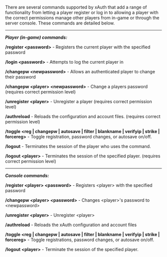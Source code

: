 There are several commands supported by xAuth that add a range of functionality from letting a player register or log in to allowing a player with the correct permissions manage other players from in-game or through the server console.  These commands are detailed below.

***
_**Player (in-game) commands:**_

**/register \<password\>** - Registers the current player with the specified password  

**/login \<password\>** - Attempts to log the current player in  

**/changepw \<newpassword\>** - Allows an authenticated player to change their password  

**/changepw \<player\> \<newpassword\>** - Change a players password (requires correct permission level)  

**/unregister \<player\>** - Unregister a player (requires correct permission level)

**/authreload** - Reloads the configuration and account files. (requires correct permission level)  

**/toggle \<reg | changepw | autosave | filter | blankname | verifyip | strike | forcereg\>** - Toggle registration, password changes, or autosave on/off.  

**/logout** - Terminates the session of the player who uses the command.  

**/logout \<player\>** - Terminates the session of the specified player. (requires correct permission level)

***

_**Console commands:**_

**/register \<player\> \<password\>** - Registers \<player\> with the specified password  

**/changepw \<player\> \<password\>** - Changes \<player\>'s password to \<newpassword\>  

**/unregister \<player\>** - Unregister \<player\>  

**/authreload** - Reloads the xAuth configuration and account files  

**/toggle \<reg | changepw | autosave | filter | blankname | verifyip | strike | forcereg\>** - Toggle registrations, password changes, or autosave on/off.  

**/logout \<player\>** - Terminate the session of the specified player.